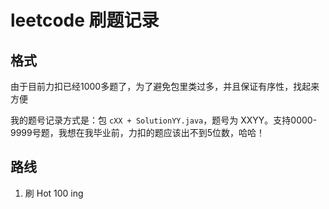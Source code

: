 # leetcode 刷题记录

## 格式

由于目前力扣已经1000多题了，为了避免包里类过多，并且保证有序性，找起来方便

我的题号记录方式是：包 `cXX + SolutionYY.java`，题号为 XXYY。支持0000-9999号题，我想在我毕业前，力扣的题应该出不到5位数，哈哈！

## 路线

1. 刷 Hot 100 ing



